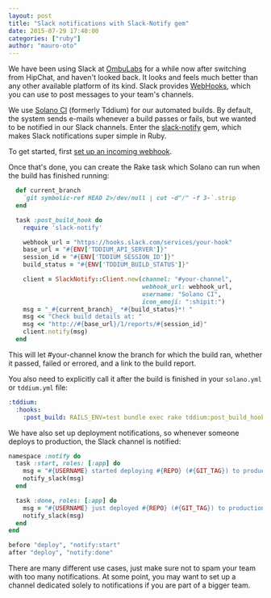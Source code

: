 ```yaml
---
layout: post
title: "Slack notifications with Slack-Notify gem"
date: 2015-07-29 17:40:00
categories: ["ruby"]
author: "mauro-oto"
---
```


We have been using Slack at [OmbuLabs](https://www.ombulabs.com) for a while now
after switching from HipChat, and haven't looked back. It looks and feels much
better than any other available platform of its kind. Slack provides
[WebHooks](https://api.slack.com/incoming-webhooks), which you can use to post
messages to your team's channels.

<!--more-->

We use [Solano CI](https://www.solanolabs.com) (formerly Tddium) for our
automated builds. By default, the system sends e-mails whenever a build passes
or fails, but we wanted to be notified in our Slack channels. Enter the
[slack-notify](https://github.com/sosedoff/slack-notify) gem, which makes
Slack notifications super simple in Ruby.

To get started, first
[set up an incoming webhook](https://my.slack.com/services/new/incoming-webhook).

Once that's done, you can create the Rake task which Solano can run when
the build has finished running:

```ruby
  def current_branch
    `git symbolic-ref HEAD 2>/dev/null | cut -d"/" -f 3-`.strip
  end

  task :post_build_hook do
    require 'slack-notify'

    webhook_url = "https://hooks.slack.com/services/your-hook"
    base_url = "#{ENV['TDDIUM_API_SERVER']}"
    session_id = "#{ENV['TDDIUM_SESSION_ID']}"
    build_status = "#{ENV['TDDIUM_BUILD_STATUS']}"

    client = SlackNotify::Client.new(channel: "#your-channel",
                                     webhook_url: webhook_url,
                                     username: "Solano CI",
                                     icon_emoji: ":shipit:")
    msg = "_#{current_branch}_ *#{build_status}*! "
    msg << "Check build details at: "
    msg << "http://#{base_url}/1/reports/#{session_id}"
    client.notify(msg)
  end
```

This will let #your-channel know the branch for which the build ran, whether it passed,
failed or errored, and a link to the build report.

You also need to explicitly call it after the build is finished in your
`solano.yml` or `tddium.yml` file:

```yaml
:tddium:
  :hooks:
    :post_build: RAILS_ENV=test bundle exec rake tddium:post_build_hook
```

We have also set up deployment notifications, so whenever someone deploys to
production, the Slack channel is notified:

```ruby
namespace :notify do
  task :start, roles: [:app] do
    msg = "#{USERNAME} started deploying #{REPO} (#{GIT_TAG}) to production"
    notify_slack(msg)
  end

  task :done, roles: [:app] do
    msg = "#{USERNAME} just deployed #{REPO} (#{GIT_TAG}) to production"
    notify_slack(msg)
  end
end

before "deploy", "notify:start"
after "deploy", "notify:done"
```

There are many different use cases, just make sure not to spam your team with
too many notifications. At some point, you may want to set up a
channel dedicated solely to notifications if you are part of a bigger team.

